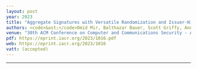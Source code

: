 ```yaml
---
layout: post
year: 2023
title: "Aggregate Signatures with Versatile Randomization and Issuer-Hiding Multi-Authority Anonymous Credentials"
authors: <code>&ast;</code>Omid Mir, Balthazar Bauer, Scott Griffy, Anna Lysyanskaya, Daniel Slamanig
venue: "30th ACM Conference on Computer and Communications Security - ACM CCS 2023"
pdf: https://eprint.iacr.org/2023/1016.pdf
web: https://eprint.iacr.org/2023/1016
vatt: (accepted)
---
```



---


